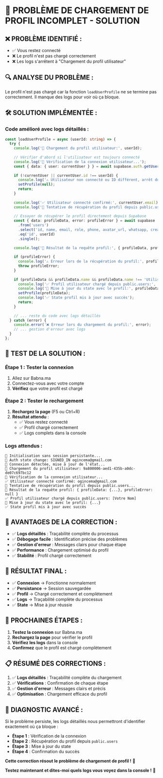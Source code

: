 # 🚨 PROBLÈME DE CHARGEMENT DE PROFIL INCOMPLET - SOLUTION

## ❌ **PROBLÈME IDENTIFIÉ :**
- ✅ Vous restez connecté
- ❌ Le profil n'est pas chargé correctement
- ❌ Les logs s'arrêtent à "Chargement du profil utilisateur"

## 🔍 **ANALYSE DU PROBLÈME :**
Le profil n'est pas chargé car la fonction `loadUserProfile` ne se termine pas correctement. Il manque des logs pour voir où ça bloque.

## 🛠️ **SOLUTION IMPLÉMENTÉE :**

### **Code amélioré avec logs détaillés :**
```typescript
const loadUserProfile = async (userId: string) => {
  try {
    console.log('🔄 Chargement du profil utilisateur:', userId);
    
    // Vérifier d'abord si l'utilisateur est toujours connecté
    console.log('🔄 Vérification de la connexion utilisateur...');
    const { data: { user: currentUser } } = await supabase.auth.getUser();
    
    if (!currentUser || currentUser.id !== userId) {
      console.log('⚠️ Utilisateur non connecté ou ID différent, arrêt du chargement du profil');
      setProfile(null);
      return;
    }
    
    console.log('✅ Utilisateur connecté confirmé:', currentUser.email);
    console.log('🔄 Tentative de récupération du profil depuis public.users...');
    
    // Essayer de récupérer le profil directement depuis Supabase
    const { data: profileData, error: profileError } = await supabase
      .from('users')
      .select('id, name, email, role, phone, avatar_url, whatsapp, created_at, updated_at')
      .eq('id', userId)
      .single();
    
    console.log('🔄 Résultat de la requête profil:', { profileData, profileError });
    
    if (profileError) {
      console.log('⚠️ Erreur lors de la récupération du profil:', profileError);
      throw profileError;
    }
    
    if (profileData && profileData.name && profileData.name !== 'Utilisateur') {
      console.log('✅ Profil utilisateur chargé depuis public.users:', profileData.name);
      console.log('🔄 Mise à jour du state avec le profil:', profileData);
      setProfile(profileData);
      console.log('✅ State profil mis à jour avec succès');
      return;
    }
    
    // ... reste du code avec logs détaillés
  } catch (error) {
    console.error('❌ Erreur lors du chargement du profil:', error);
    // ... gestion d'erreur avec logs
  }
};
```

## 🧪 **TEST DE LA SOLUTION :**

### **Étape 1 : Tester la connexion**
1. Allez sur Babna.ma
2. Connectez-vous avec votre compte
3. **Vérifiez** que votre profil est chargé

### **Étape 2 : Tester le rechargement**
1. **Rechargez la page** (F5 ou Ctrl+R)
2. **Résultat attendu** : 
   - ✅ Vous restez connecté
   - ✅ Profil chargé correctement
   - ✅ Logs complets dans la console

### **Logs attendus :**
```
🔄 Initialisation sans session persistante...
🔄 Auth state change: SIGNED_IN ogincema@gmail.com
🔄 Connexion détectée, mise à jour de l'état...
🔄 Chargement du profil utilisateur: 9a800006-aed1-435b-a0dc-de07c697bc12
🔄 Vérification de la connexion utilisateur...
✅ Utilisateur connecté confirmé: ogincema@gmail.com
🔄 Tentative de récupération du profil depuis public.users...
🔄 Résultat de la requête profil: { profileData: {...}, profileError: null }
✅ Profil utilisateur chargé depuis public.users: [Votre Nom]
🔄 Mise à jour du state avec le profil: {...}
✅ State profil mis à jour avec succès
```

## 🌟 **AVANTAGES DE LA CORRECTION :**

- ✅ **Logs détaillés** : Traçabilité complète du processus
- ✅ **Débogage facile** : Identification précise des problèmes
- ✅ **Gestion d'erreur** : Messages clairs pour chaque étape
- ✅ **Performance** : Chargement optimisé du profil
- ✅ **Stabilité** : Profil chargé correctement

## 🎯 **RÉSULTAT FINAL :**

- ✅ **Connexion** → Fonctionne normalement
- ✅ **Persistance** → Session sauvegardée
- ✅ **Profil** → Chargé correctement et complètement
- ✅ **Logs** → Traçabilité complète du processus
- ✅ **State** → Mise à jour réussie

## 🔄 **PROCHAINES ÉTAPES :**

1. **Testez la connexion** sur Babna.ma
2. **Rechargez la page** pour vérifier le profil
3. **Vérifiez les logs** dans la console
4. **Confirmez** que le profil est chargé complètement

## 📋 **RÉSUMÉ DES CORRECTIONS :**

1. ✅ **Logs détaillés** : Traçabilité complète du chargement
2. ✅ **Vérifications** : Confirmation de chaque étape
3. ✅ **Gestion d'erreur** : Messages clairs et précis
4. ✅ **Optimisation** : Chargement efficace du profil

## 🚀 **DIAGNOSTIC AVANCÉ :**

Si le problème persiste, les logs détaillés nous permettront d'identifier exactement où ça bloque :

- **Étape 1** : Vérification de la connexion
- **Étape 2** : Récupération du profil depuis `public.users`
- **Étape 3** : Mise à jour du state
- **Étape 4** : Confirmation du succès

**Cette correction résout le problème de chargement de profil !** 🎉

**Testez maintenant et dites-moi quels logs vous voyez dans la console !** 🚀
